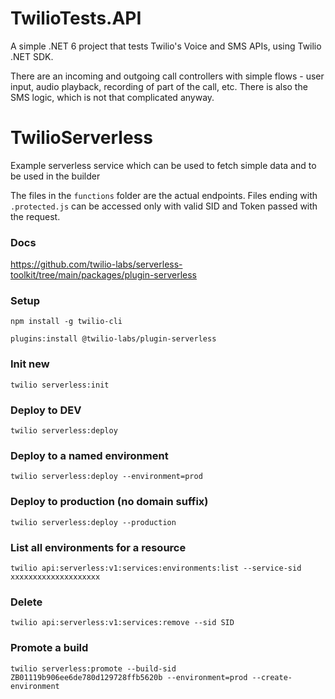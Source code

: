 # TwilioTests.API
A simple .NET 6 project that tests Twilio's Voice and SMS APIs, using Twilio .NET SDK.

There are an incoming and outgoing call controllers with simple flows - user input, audio playback, recording of part of the call, etc.
There is also the SMS logic, which is not that complicated anyway.

# TwilioServerless
Example serverless service which can be used to fetch simple data and to be used in the builder

The files in the `functions` folder are the actual endpoints.
Files ending with `.protected.js` can be accessed only with valid SID and Token passed with the request.

### Docs
https://github.com/twilio-labs/serverless-toolkit/tree/main/packages/plugin-serverless

### Setup
`npm install -g twilio-cli`

`plugins:install @twilio-labs/plugin-serverless`

### Init new 
`twilio serverless:init`

### Deploy to DEV
`twilio serverless:deploy`

### Deploy to a named environment
`twilio serverless:deploy --environment=prod`

### Deploy to production (no domain suffix)
`twilio serverless:deploy --production`

### List all environments for a resource
`twilio api:serverless:v1:services:environments:list --service-sid xxxxxxxxxxxxxxxxxxxx`

### Delete 
`twilio api:serverless:v1:services:remove --sid SID`

### Promote a build
`twilio serverless:promote --build-sid ZB01119b906ee6de780d129728ffb5620b --environment=prod --create-environment`